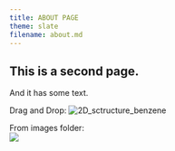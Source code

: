 ```yaml
---
title: ABOUT PAGE
theme: slate
filename: about.md
--- 
```


## This is a second page.

And it has some text.

Drag and Drop:
![2D_sctructure_benzene](https://user-images.githubusercontent.com/84757402/185015515-25b0f47e-aea2-4d70-8984-b9d40714696c.png)

From images folder:
<img src="{{site.url}}/images/2D_sctructure_benzene.png" style="display: block; margin: auto;" />
